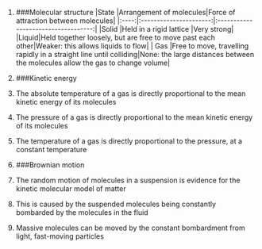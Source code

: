 1. ###Molecular structure
    |State |Arrangement of molecules|Force of attraction between molecules|
    |:----:|:----------------------:|:-----------------------------------:|
    |Solid |Held in a rigid lattice |Very strong|
    |Liquid|Held together loosely, but are free to move past each other|Weaker: this allows liquids to flow|
    | Gas  |Free to move, travelling rapidly in a straight line until colliding|None: the large distances between the molecules allow the gas to change volume|

2. ###Kinetic energy
 1. The absolute temperature of a gas is directly proportional to the mean kinetic energy of its molecules
 2. The pressure of a gas is directly proportional to the mean kinetic energy of its molecules
 3. The temperature of a gas is directly proportional to the pressure, at a constant temperature

3. ###Brownian motion
 1. The random motion of molecules in a suspension is evidence for the kinetic molecular model of matter
 2. This is caused by the suspended molecules being constantly bombarded by the molecules in the fluid
 3. Massive molecules can be moved by the constant bombardment from light, fast-moving particles
